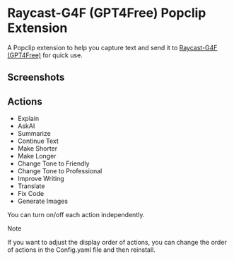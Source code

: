 # Raycast-G4F (GPT4Free) Popclip Extension

A Popclip extension to help you capture text and send it to [Raycast-G4F (GPT4Free)](https://github.com/XInTheDark/raycast-g4f) for quick use.

## Screenshots


## Actions
- Explain
- AskAI
- Summarize
- Continue Text
- Make Shorter
- Make Longer
- Change Tone to Friendly
- Change Tone to Professional
- Improve Writing
- Translate
- Fix Code
- Generate Images

You can turn on/off each action independently.

> [!NOTE]
> If you want to adjust the display order of actions, you can change the order of actions in the Config.yaml file and then reinstall.
